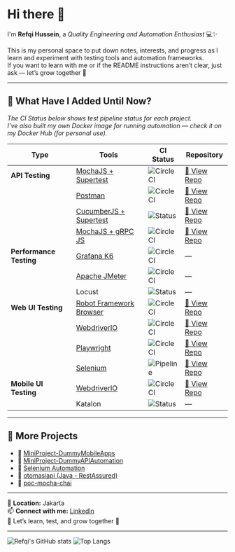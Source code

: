 # Hi there 👋  
I'm **Refqi Hussein**, a *Quality Engineering and Automation Enthusiast* 💻✨  

This is my personal space to put down notes, interests, and progress as I learn and experiment with testing tools and automation frameworks.  
If you want to learn with me or if the README instructions aren’t clear, just ask — let’s grow together 🚀  

---

## 🧠 What Have I Added Until Now?

*The CI Status below shows test pipeline status for each project.*  
*I’ve also built my own Docker image for running automation — check it on my Docker Hub (for personal use).*

| Type | Tools | CI Status | Repository |
|------|--------|-----------|-------------|
| **API Testing** | [MochaJS + Supertest](https://github.com/Vanillalatte0908/poc-mocha-chai) | ![CircleCI](https://img.shields.io/badge/build-passed-brightgreen) | [🔗 View Repo](https://github.com/Vanillalatte0908/poc-mocha-chai) |
|  | [Postman](https://github.com/Vanillalatte0908/MiniProject-DummyAPIAutomation) | ![CircleCI](https://img.shields.io/badge/build-passed-brightgreen) | [🔗 View Repo](https://github.com/Vanillalatte0908/MiniProject-DummyAPIAutomation) |
|  | [CucumberJS + Supertest](https://github.com/Vanillalatte0908/MiniProject-DummyAPIAutomation) | ![Status](https://img.shields.io/badge/pipeline-passed-brightgreen) | [🔗 View Repo](https://github.com/Vanillalatte0908/MiniProject-DummyAPIAutomation) |
|  | [MochaJS + gRPC JS](https://github.com/Vanillalatte0908/poc-mocha-chai) | ![CircleCI](https://img.shields.io/badge/build-passed-brightgreen) | [🔗 View Repo](https://github.com/Vanillalatte0908/poc-mocha-chai) |
| **Performance Testing** | [Grafana K6](https://github.com/Vanillalatte0908) | ![CircleCI](https://img.shields.io/badge/build-passed-brightgreen) | — |
|  | [Apache JMeter](https://github.com/Vanillalatte0908) | ![CircleCI](https://img.shields.io/badge/build-passed-brightgreen) | — |
|  | Locust | ![Status](https://img.shields.io/badge/not_ready-grey) | — |
| **Web UI Testing** | [Robot Framework Browser](https://github.com/Vanillalatte0908/seleniumautomation) | ![CircleCI](https://img.shields.io/badge/build-passed-brightgreen) | [🔗 View Repo](https://github.com/Vanillalatte0908/seleniumautomation) |
|  | [WebdriverIO](https://github.com/Vanillalatte0908/MiniProject-DummyMobileApps) | ![CircleCI](https://img.shields.io/badge/build-passed-brightgreen) | [🔗 View Repo](https://github.com/Vanillalatte0908/MiniProject-DummyMobileApps) |
|  | [Playwright](https://github.com/Vanillalatte0908/MiniProject-DummyWeb) | ![CircleCI](https://img.shields.io/badge/build-passed-brightgreen) | [🔗 View Repo](https://github.com/Vanillalatte0908/MiniProject-DummyWeb) |
|  | [Selenium](https://github.com/Vanillalatte0908/seleniumautomation) | ![Pipeline](https://img.shields.io/badge/pipeline-status-blue) | [🔗 View Repo](https://github.com/Vanillalatte0908/seleniumautomation) |
| **Mobile UI Testing** | [WebdriverIO](https://github.com/Vanillalatte0908/MiniProject-DummyMobileApps) | ![CircleCI](https://img.shields.io/badge/build-passed-brightgreen) | [🔗 View Repo](https://github.com/Vanillalatte0908/MiniProject-DummyMobileApps) |
|  | Katalon | ![Status](https://img.shields.io/badge/not_ready-grey) | — |

---

## 🧭 More Projects
- 🧪 [MiniProject-DummyMobileApps](https://github.com/Vanillalatte0908/MiniProject-DummyMobileApps)
- 🧰 [MiniProject-DummyAPIAutomation](https://github.com/Vanillalatte0908/MiniProject-DummyAPIAutomation)
- 🧱 [Selenium Automation](https://github.com/Vanillalatte0908/seleniumautomation)
- 🧩 [otomasiapi (Java - RestAssured)](https://github.com/Vanillalatte0908/otomasiapi)
- 🧫 [poc-mocha-chai](https://github.com/Vanillalatte0908/poc-mocha-chai)

---

📍 **Location:** Jakarta  
📫 **Connect with me:** [LinkedIn](https://www.linkedin.com/in/refqihussein)  
💬 Let’s learn, test, and grow together 🚀  

---

![Refqi's GitHub stats](https://github-readme-stats.vercel.app/api?username=Vanillalatte0908&show_icons=true&theme=tokyonight)
![Top Langs](https://github-readme-stats.vercel.app/api/top-langs/?username=Vanillalatte0908&layout=compact&theme=tokyonight)
